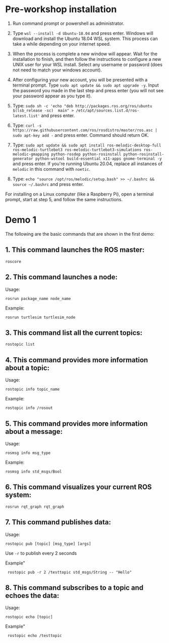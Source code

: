 # Pre-workshop installation

1. Run command prompt or powershell as administrator.

2. Type `wsl --install -d Ubuntu-18.04` and press enter. Windows will download and install 
the Ubuntu 18.04 WSL system. This process can take a while depending on your internet 
speed.

3. When the process is complete a new window will appear. Wait for the installation to finish, 
and then follow the instructions to configure a new UNIX user for your WSL install. Select 
any username or password (does not need to match your windows account).

4. After configuring your new account, you will be presented with a terminal prompt. Type 
`sudo apt update && sudo apt upgrade -y`. Input the password you made in the last step 
and press enter (you will not see your password appear as you type it).

5. Type: `sudo sh -c 'echo "deb http://packages.ros.org/ros/ubuntu $(lsb_release -sc) 
main" > /etc/apt/sources.list.d/ros-latest.list'` and press enter.

6. Type: `curl -s https://raw.githubusercontent.com/ros/rosdistro/master/ros.asc | 
sudo apt-key add -` and press enter. Command should return OK.

7. Type: `sudo apt update && sudo apt install ros-melodic-desktop-full ros-melodic-turtlebot3 ros-melodic-turtlebot3-simulations ros-melodic-gmapping python-rosdep python-rosinstall python-rosinstall-generator python-wstool build-essential x11-apps gnome-terminal -y` and press enter. If you're running Ubuntu 20.04, replace all instances of `melodic` in this command with `noetic`.

8. Type: `echo "source /opt/ros/melodic/setup.bash" >> ~/.bashrc && source ~/.bashrc`
and press enter.

For installing on a Linux computer (like a Raspberry Pi), open a terminal prompt, start at step 5, and follow the same instructions.

# Demo 1

The following are the basic commands that are shown in the first demo:

## 1. This command launches the ROS master:

```
roscore
```


## 2. This command launches a node:

Usage: 

```
rosrun package_name node_name
```
Example: 
```
rosrun turtlesim turtlesim_node
```


## 3. This command list all the current topics:

```
rostopic list
```


## 4. This command provides more information about a topic:

Usage: 

```
rostopic info topic_name
```
Example: 
```
rostopic info /rosout
```

## 5. This command provides more information about a message:

Usage: 

```
rosmsg info msg_type
```
Example: 
```
rosmsg info std_msgs/Bool
```

## 6. This command visualizes your current ROS system:

```
rosrun rqt_graph rqt_graph
```

## 7. This command publishes data:

Usage:

```
rostopic pub [topic] [msg_type] [args]
```

Use `-r` to publish every 2 seconds

Example"

```
 rostopic pub -r 2 /testtopic std_msgs/String -- "Hello"
```

## 8. This command subscribes to a topic and echoes the data:

Usage:

```
rostopic echo [topic]
```

Example"

```
 rostopic echo /testtopic
```
